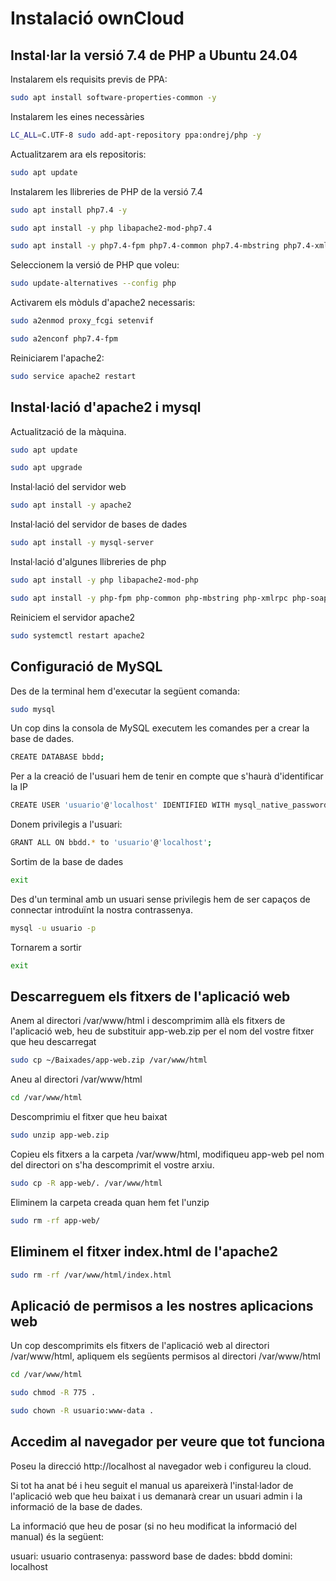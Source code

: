 # Instalació ownCloud

## Instal·lar la versió 7.4 de PHP a Ubuntu 24.04

Instalarem els requisits previs de PPA:
```bash
sudo apt install software-properties-common -y
```

Instalarem les eines necessàries
```bash
LC_ALL=C.UTF-8 sudo add-apt-repository ppa:ondrej/php -y
```

Actualitzarem ara els repositoris:
```bash
sudo apt update
```

Instalarem les llibreries de PHP de la versió 7.4
```bash
sudo apt install php7.4 -y
```
```bash
sudo apt install -y php libapache2-mod-php7.4
```
```bash
sudo apt install -y php7.4-fpm php7.4-common php7.4-mbstring php7.4-xmlrpc php7.4-soap php7.4-gd php7.4-xml php7.4-intl php7.4-mysql php7.4-cli php7.4-ldap php7.4-zip php7.4-curl
```

Seleccionem la versió de PHP que voleu:
```bash
sudo update-alternatives --config php
```

Activarem els mòduls d'apache2 necessaris:
```bash
sudo a2enmod proxy_fcgi setenvif
```
```bash
sudo a2enconf php7.4-fpm
```

Reiniciarem l'apache2:
```bash
sudo service apache2 restart
```


## Instal·lació d'apache2 i mysql
Actualització de la màquina.
```bash
sudo apt update
```
```bash
sudo apt upgrade
```

Instal·lació del servidor web
```bash
sudo apt install -y apache2
```

Instal·lació del servidor de bases de dades
```bash
sudo apt install -y mysql-server
```

Instal·lació d'algunes llibreries de php
```bash
sudo apt install -y php libapache2-mod-php
```
```bash
sudo apt install -y php-fpm php-common php-mbstring php-xmlrpc php-soap php-gd php-xml php-intl php-mysql php-cli php-ldap php-zip php-curl
```

Reiniciem el servidor apache2
```bash
sudo systemctl restart apache2
```

## Configuració de MySQL

Des de la terminal hem d'executar la següent comanda:
```bash
sudo mysql
```

Un cop dins la consola de MySQL executem les comandes per a crear la base de dades.
```bash
CREATE DATABASE bbdd;
```

Per a la creació de l'usuari hem de tenir en compte que s'haurà d'identificar la IP 
```bash
CREATE USER 'usuario'@'localhost' IDENTIFIED WITH mysql_native_password BY 'password';
```

Donem privilegis a l'usuari:
```bash
GRANT ALL ON bbdd.* to 'usuario'@'localhost';
```

Sortim de la base de dades
```bash
exit
```

Des d'un terminal amb un usuari sense privilegis hem de ser capaços de connectar introduïnt la nostra contrassenya.
```bash
mysql -u usuario -p
```

Tornarem a sortir
```bash
exit
```


## Descarreguem els fitxers de l'aplicació web

Anem al directori /var/www/html i descomprimim allà els fitxers de l'aplicació web, heu de substituir app-web.zip per el nom del vostre fitxer que heu descarregat
```bash
sudo cp ~/Baixades/app-web.zip /var/www/html
```

Aneu al directori /var/www/html
```bash
cd /var/www/html
```
Descomprimiu el fitxer que heu baixat
```bash
sudo unzip app-web.zip
```
Copieu els fitxers a la carpeta /var/www/html, modifiqueu app-web pel nom del directori on s'ha descomprimit el vostre arxiu.
```bash
sudo cp -R app-web/. /var/www/html
```
Eliminem la carpeta creada quan hem fet l'unzip
```bash
sudo rm -rf app-web/
```


## Eliminem el fitxer index.html de l'apache2
```bash
sudo rm -rf /var/www/html/index.html
```


## Aplicació de permisos a les nostres aplicacions web

Un cop descomprimits els fitxers de l'aplicació web al directori /var/www/html, apliquem els següents permisos al directori /var/www/html
```bash
cd /var/www/html
```
```bash
sudo chmod -R 775 .
```
```bash
sudo chown -R usuario:www-data .
```


## Accedim al navegador per veure que tot funciona

Poseu la direcció http://localhost al navegador web i configureu la cloud.

Si tot ha anat bé i heu seguit el manual us apareixerà l'instal·lador de l'aplicació web que heu baixat i us demanarà crear un usuari admin i la informació de la base de dades.

La informació que heu de posar (si no heu modificat la informació del manual) és la següent:

usuari: usuario
contrasenya: password
base de dades: bbdd
domini: localhost















